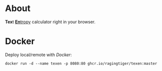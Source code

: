 # About
**Tex**t [**En**tropy](https://en.wikipedia.org/wiki/Entropy) calculator right
in your browser.

# Docker
Deploy local/remote with *Docker*:
```
docker run -d --name texen -p 8080:80 ghcr.io/ragingtiger/texen:master
```
